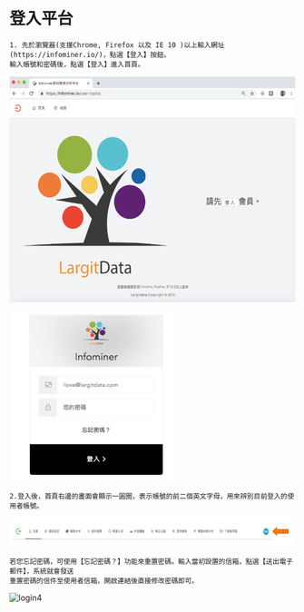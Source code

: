  # 登入平台

```
1. 先於瀏覽器(支援Chrome, Firefox 以及 IE 10 )以上輸入網址(https://infominer.io/)，點選【登入】按鈕。
輸入帳號和密碼後，點選【登入】進入首頁。
```
![login1](/site/img/login1.png)

![login2](/site/img/login2.png)
```
2.登入後，首頁右邊的畫面會顯示一圓圈，表示帳號的前二個英文字母，用來辨別目前登入的使用者帳號。
```
![login3](/site/img/login3.png)
```
若您忘記密碼，可使用【忘記密碼？】功能來重置密碼。輸入當初設置的信箱，點選【送出電子郵件】，系統就會發送
重置密碼的信件至使用者信箱，開啟連結後直接修改密碼即可。
```
![login4](/site/img/login4.avif)
